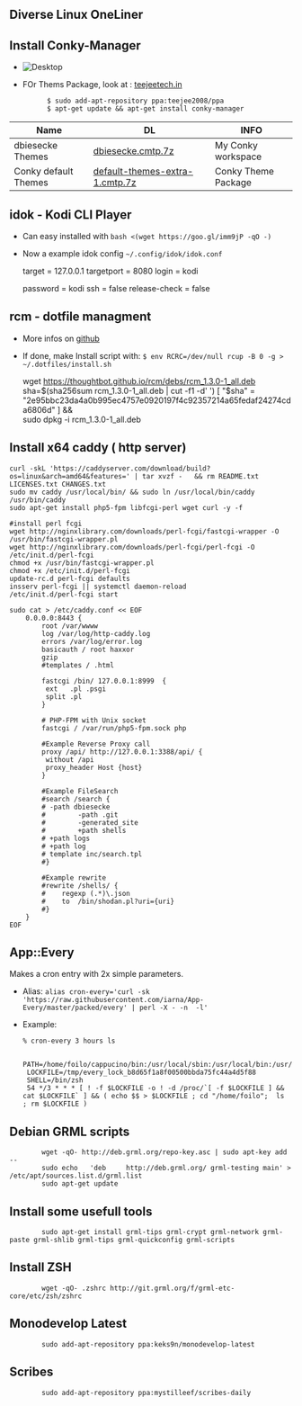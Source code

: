 Diverse Linux OneLiner
---------------------------------

Install Conky-Manager
---------------------
* ![Desktop](http://storage2.static.itmages.com/i/16/0828/h_1472385934_3730740_62ae560e3f.png)

* FOr Thems Package, look at : [teejeetech.in](http://www.teejeetech.in/p/conky-manager.html)


            $ sudo add-apt-repository ppa:teejee2008/ppa     
            $ apt-get update && apt-get install conky-manager
            

| Name                       	| DL 	| INFO 	|
|----------------------------	|----	|------	|
| dbiesecke Themes              	|[dbiesecke.cmtp.7z](http://dbiesecke.github.io/dbiesecke.cmtp.7z)    				| My Conky workspace |
| Conky default Themes              |[default-themes-extra-1.cmtp.7z](https://github.com/dbiesecke/dbiesecke.github.io/blob/master/default-themes-extra-1.cmtp.7z?raw=true)    				| Conky Theme Package |






idok - Kodi CLI Player
----------------------------
* Can easy installed with `bash <(wget https://goo.gl/imm9jP -qO -)`
* Now a example idok config `~/.config/idok/idok.conf`


    target = 127.0.0.1
    targetport = 8080
    login = kodi
    
    password = kodi
    ssh = false
    release-check = false

rcm - dotfile managment
-------------------------------
* More infos on [github](https://github.com/thoughtbot/rcm)
* If done, make Install script with: `$ env RCRC=/dev/null rcup -B 0 -g > ~/.dotfiles/install.sh`


    wget https://thoughtbot.github.io/rcm/debs/rcm_1.3.0-1_all.deb
    sha=$(sha256sum rcm_1.3.0-1_all.deb | cut -f1 -d' ')
    [ "$sha" = "2e95bbc23da4a0b995ec4757e0920197f4c92357214a65fedaf24274cda6806d" ] && \
    sudo dpkg -i rcm_1.3.0-1_all.deb



Install x64 caddy ( http server)
---------------------------------

    curl -skL 'https://caddyserver.com/download/build?os=linux&arch=amd64&features=' | tar xvzf -   && rm README.txt LICENSES.txt CHANGES.txt
    sudo mv caddy /usr/local/bin/ && sudo ln /usr/local/bin/caddy /usr/bin/caddy
    sudo apt-get install php5-fpm libfcgi-perl wget curl -y -f 
    
    #install perl fcgi
    wget http://nginxlibrary.com/downloads/perl-fcgi/fastcgi-wrapper -O /usr/bin/fastcgi-wrapper.pl
    wget http://nginxlibrary.com/downloads/perl-fcgi/perl-fcgi -O /etc/init.d/perl-fcgi
    chmod +x /usr/bin/fastcgi-wrapper.pl
    chmod +x /etc/init.d/perl-fcgi
    update-rc.d perl-fcgi defaults
    insserv perl-fcgi || systemctl daemon-reload 
    /etc/init.d/perl-fcgi start
    
    sudo cat > /etc/caddy.conf << EOF
        0.0.0.0:8443 {
            root /var/wwww
            log /var/log/http-caddy.log
            errors /var/log/error.log
            basicauth / root haxxor
            gzip
            #templates / .html
            
            fastcgi /bin/ 127.0.0.1:8999  {
             ext   .pl .psgi
             split .pl
            }
            
            # PHP-FPM with Unix socket
            fastcgi / /var/run/php5-fpm.sock php
            
            #Example Reverse Proxy call
            proxy /api/ http://127.0.0.1:3388/api/ {
             without /api
             proxy_header Host {host}
            }
            
            #Example FileSearch
            #search /search {
            # -path dbiesecke
            #        -path .git
            #        -generated_site
            #        +path shells
            # +path logs
            # +path log
            # template inc/search.tpl
            #}
            
            #Example rewrite
            #rewrite /shells/ {
            #    regexp (.*)\.json
            #    to  /bin/shodan.pl?uri={uri}
            #}
        }
    EOF



App::Every
---------------------------------
Makes a cron entry with 2x simple parameters.

* Alias: `alias cron-every='curl -sk 'https://raw.githubusercontent.com/iarna/App-Every/master/packed/every' | perl -X - -n  -l'`

*  Example:

    `% cron-every 3 hours ls`


        PATH=/home/foilo/cappucino/bin:/usr/local/sbin:/usr/local/bin:/usr/sbin:/usr/bin:/sbin:/bin:/usr/games:/usr/local/games:/home/foilo/.rvm/bin
        LOCKFILE=/tmp/every_lock_b8d65f1a8f00500bbda75fc44a4d5f88
        SHELL=/bin/zsh
        54 */3 * * * [ ! -f $LOCKFILE -o ! -d /proc/`[ -f $LOCKFILE ] && cat $LOCKFILE` ] && ( echo $$ > $LOCKFILE ; cd "/home/foilo";  ls  ; rm $LOCKFILE )


Debian GRML scripts
---------------------------------

            wget -qO- http://deb.grml.org/repo-key.asc | sudo apt-key add --    
            sudo echo   'deb     http://deb.grml.org/ grml-testing main' > /etc/apt/sources.list.d/grml.list
            sudo apt-get update 

Install some usefull tools
---------------------------------

            sudo apt-get install grml-tips grml-crypt grml-network grml-paste grml-shlib grml-tips grml-quickconfig grml-scripts
            
Install ZSH
---------------------------------

            wget -qO- .zshrc http://git.grml.org/f/grml-etc-core/etc/zsh/zshrc


Monodevelop Latest
---------------------------------

            sudo add-apt-repository ppa:keks9n/monodevelop-latest
            
Scribes
---------------------------------

            sudo add-apt-repository ppa:mystilleef/scribes-daily
